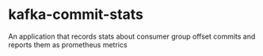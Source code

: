 # kafka-commit-stats
An application that records stats about consumer group offset commits and reports them as prometheus metrics
